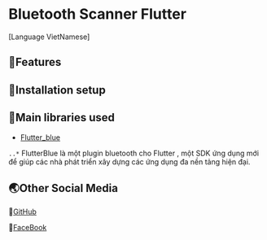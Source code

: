 # Bluetooth Scanner Flutter

[Language VietNamese]

## 🔑Features

## 🔧Installation setup

## 📘Main libraries used
* [Flutter_blue](https://pub.dev/packages/flutter_blue)

`..*` FlutterBlue là một plugin bluetooth cho Flutter , một SDK ứng dụng mới để giúp các nhà phát triển xây dựng các ứng dụng đa nền tảng hiện đại.

## 🌏Other Social Media

📌[GitHub](https://github.com/HuygaoBE)

📌[FaceBook](https://www.facebook.com/profile.php?id=100007416721622)


<!-- ##Link Example

[CodeTime](https://github.com/HuygaoBE) -->
